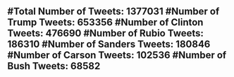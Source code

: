 #Total Number of Tweets: 1377031 
#Number of Trump Tweets: 653356
#Number of Clinton Tweets: 476690
#Number of Rubio Tweets: 186310
#Number of Sanders Tweets: 180846
#Number of Carson Tweets: 102536
#Number of Bush Tweets: 68582
---
